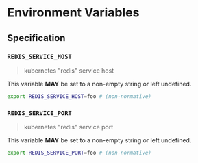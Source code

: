 # Environment Variables

## Specification

### `REDIS_SERVICE_HOST`

> kubernetes "redis" service host

This variable **MAY** be set to a non-empty string or left undefined.

```bash
export REDIS_SERVICE_HOST=foo # (non-normative)
```

### `REDIS_SERVICE_PORT`

> kubernetes "redis" service port

This variable **MAY** be set to a non-empty string or left undefined.

```bash
export REDIS_SERVICE_PORT=foo # (non-normative)
```
